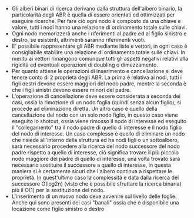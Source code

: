 - Gli alberi binari di ricerca derivano dalla struttura dell'albero binario, la particolarità degli ABR è quella di essere orientati ed ottimizzati per eseguire ricerche. Per fare ciò ogni nodo è composto da una chiave e valore, tutti i nodi hanno una relazione di ordinamento totale sulle chiavi.
- Ogni nodo memorizzerà anche i riferimenti al padre ed al figlio sinistro e destro, se esistenti, altrimenti saranno riferimenti vuoti.
- E' possibile rappresentare gli ABR mediante liste e vettori, in ogni caso è consigliabile stabilire una relazione di ordinamento totale sulle chiavi. In merito ai vettori rimangono comunque tutti gli aspetti negativi relativi alla rigidità ed eventuali operazioni di doubling o dimezzamento.
- Per quanto attiene le operazioni di inserimento e cancellazione si deve tenere conto di 2 proprietà degli ABR. La prima è relativa ai nodi, tutti i figli destri devono essere maggiori del nodo padre, mentre la seconda è che i figli sinistri devono essere minori del padre.
- L'operazione di cancellazione deve essere considerata a seconda dei casi, ossia la rimozione di un nodo foglia (quindi senza alcun figlio), si procede ad eliminazione diretta. Un altro caso è quello della cancellazione del nodo con un solo nodo figlio, in questo caso viene eseguito lo shotcut, ossia viene rimosso il nodo di interesse ed eseguito il "collegamento" tra il nodo padre di quello di interesse e il nodo figlio del nodo di interesse.
  Un caso complesso è quello di eliminare un nodo che risiede all'interno della struttura ed ha nodi figli o un sottoalbero, sarà necessario procedere alla ricerca del nodo successore del nodo padre rispetto a quello di interesse, ciò significa trovare il più piccolo nodo maggiore del padre di quello di interesse, una volta trovato sarà necessario sostituire il successore a quello di interesse, in questa maniera si è certamente sicuri che l'albero continua a rispettare le proprietà. In quest'ultimo caso la complessità è data dalla ricerca del successore O(log2n) (visto che è possibile sfruttare la ricerca binaria) più il O(1) per la sostituzione del nodo.
- L'inserimento di un nuovo nodo deve avvenire sul livello delle foglie. Anche qui sono presenti dei casi "banali" ossia che è disponibile una locazione come figlio sinistro o destro